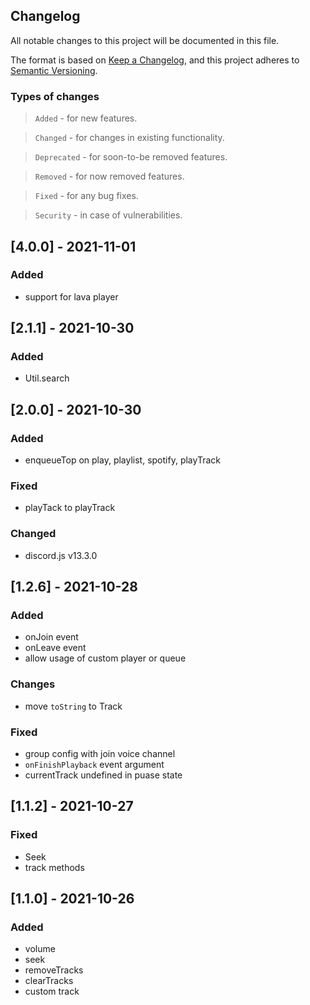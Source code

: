 ## Changelog

All notable changes to this project will be documented in this file.

The format is based on [Keep a Changelog](https://keepachangelog.com/en/1.0.0/),
and this project adheres to [Semantic Versioning](https://semver.org/spec/v2.0.0.html).

### Types of changes

> `Added` - for new features.

> `Changed` - for changes in existing functionality.

> `Deprecated` - for soon-to-be removed features.

> `Removed` - for now removed features.

> `Fixed` - for any bug fixes.

> `Security` - in case of vulnerabilities.

## [4.0.0] - 2021-11-01

### Added

- support for lava player

## [2.1.1] - 2021-10-30

### Added

- Util.search

## [2.0.0] - 2021-10-30

### Added

- enqueueTop on play, playlist, spotify, playTrack

### Fixed

- playTack to playTrack

### Changed

- discord.js v13.3.0

## [1.2.6] - 2021-10-28

### Added

- onJoin event
- onLeave event
- allow usage of custom player or queue

### Changes

- move `toString` to Track

### Fixed

- group config with join voice channel
- `onFinishPlayback` event argument
- currentTrack undefined in puase state

## [1.1.2] - 2021-10-27

### Fixed

- Seek
- track methods

## [1.1.0] - 2021-10-26

### Added

- volume
- seek
- removeTracks
- clearTracks
- custom track
